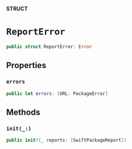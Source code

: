 **STRUCT**

# `ReportError`

```swift
public struct ReportError: Error
```

## Properties
### `errors`

```swift
public let errors: [URL: PackageError]
```

## Methods
### `init(_:)`

```swift
public init?(_ reports: [SwiftPackageReport])
```
